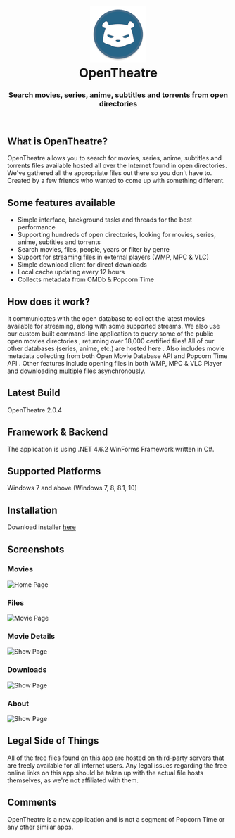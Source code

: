 <h1 align="center">
  <img src="/opentheatre/Resources/openplex-logo.png" height="128" width="128" alt="Logo" />
  <br />
  OpenTheatre
</h1>

<h3 align="center">Search movies, series, anime, subtitles and torrents from open directories</h3>
<div align="center">
</div>
<br />

## What is OpenTheatre?
OpenTheatre allows you to search for movies, series, anime, subtitles and torrents files available hosted all over the Internet found in open directories. We've gathered all the appropriate files out there so you don't have to. Created by a few friends who wanted to come up with something different.

## Some features available
- Simple interface, background tasks and threads for the best performance
- Supporting hundreds of open directories, looking for movies, series, anime, subtitles and torrents
- Search movies, files, people, years or filter by genre
- Support for streaming files in external players (WMP, MPC & VLC)
- Simple download client for direct downloads
- Local cache updating every 12 hours
- Collects metadata from OMDb & Popcorn Time

## How does it work?
It communicates with the open database to collect the latest movies available for streaming, along with some supported streams. We also use our custom built command-line application to query some of the public open movies directories , returning over 18,000 certified files! All of our other databases (series, anime, etc.) are hosted here . Also includes movie metadata collecting from both Open Movie Database API and Popcorn Time API . Other features include opening files in both WMP, MPC & VLC Player and downloading multiple files asynchronously.

## Latest Build
OpenTheatre 2.0.4

## Framework & Backend
The application is using .NET 4.6.2 WinForms Framework written in C#.

## Supported Platforms
Windows 7 and above (Windows 7, 8, 8.1, 10)

## Installation
Download installer [here](https://github.com/invu/opentheatre-app/releases/download/0.2.0.5/OpenTheatreInstaller.exe)

## Screenshots
### Movies
![Home Page](https://raw.githubusercontent.com/invu/opentheatre-app/master/screenshots/movies.png)

### Files
![Movie Page](https://raw.githubusercontent.com/invu/opentheatre-app/master/screenshots/files.png)

### Movie Details
![Show Page](https://raw.githubusercontent.com/invu/opentheatre-app/master/screenshots/movie%20details.png)

### Downloads
![Show Page](https://raw.githubusercontent.com/invu/opentheatre-app/master/screenshots/downloads.png)

### About
![Show Page](https://raw.githubusercontent.com/invu/opentheatre-app/master/screenshots/about.png)

## Legal Side of Things
All of the free files found on this app are hosted on third-party servers that are freely available for all internet users. Any legal issues regarding the free online links on this app should be taken up with the actual file hosts themselves, as we're not affiliated with them.

## Comments
OpenTheatre is a new application and is not a segment of Popcorn Time or any other similar apps.
